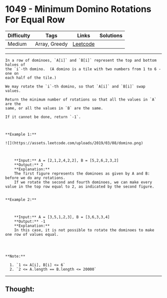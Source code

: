 # 1049 - Minimum Domino Rotations For Equal Row

Difficulty  | Tags | Links | Solutions
----------- | ---- | ----- | -----
Medium | Array, Greedy | [Leetcode](https://leetcode.com/problems/minimum-domino-rotations-for-equal-row/description/) |


-----------

```
In a row of dominoes, `A[i]` and `B[i]` represent the top and bottom halves of
the `i`-th domino.  (A domino is a tile with two numbers from 1 to 6 - one on
each half of the tile.)

We may rotate the `i`-th domino, so that `A[i]` and `B[i]` swap values.

Return the minimum number of rotations so that all the values in `A` are the
same, or all the values in `B` are the same.

If it cannot be done, return `-1`.



**Example 1:**

![](https://assets.leetcode.com/uploads/2019/03/08/domino.png)

    
    
    **Input:** A = [2,1,2,4,2,2], B = [5,2,6,2,3,2]
    **Output:** 2
    **Explanation:**
    The first figure represents the dominoes as given by A and B: before we do any rotations.
    If we rotate the second and fourth dominoes, we can make every value in the top row equal to 2, as indicated by the second figure.
    

**Example 2:**

    
    
    **Input:** A = [3,5,1,2,3], B = [3,6,3,3,4]
    **Output:** -1
    **Explanation:**
    In this case, it is not possible to rotate the dominoes to make one row of values equal.
    



**Note:**

  1. `1 <= A[i], B[i] <= 6`
  2. `2 <= A.length == B.length <= 20000`
```

-----------

## Thought:
